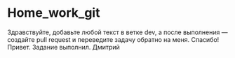 # Home_work_git
Здравствуйте, добавьте любой текст в ветке dev, а после выполнения — создайте pull request и переведите задачу обратно на меня. Спасибо!
Привет. Задание выполнил. Дмитрий
